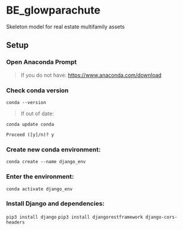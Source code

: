 # BE_glowparachute
Skeleton model for real estate multifamily assets

## Setup

### Open Anaconda Prompt
>If you do not have: https://www.anaconda.com/download

### Check conda version
`conda --version`

>If out of date:

`conda update conda`

`Proceed ([y]/n)? y`

### Create new conda environment:
`conda create --name django_env`

###  Enter the environment:
`conda activate django_env`

### Install Django and dependencies:
`pip3 install django`
`pip3 install djangorestframework django-cors-headers`
